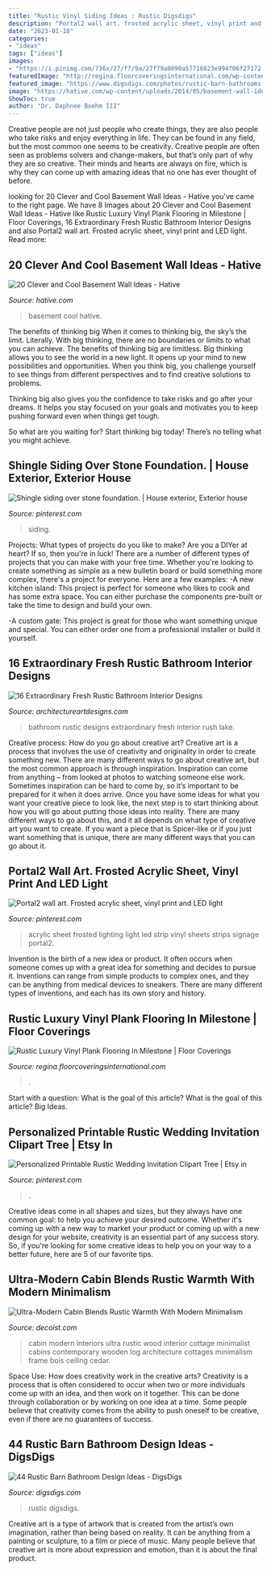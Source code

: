 ```yaml
---
title: "Rustic Vinyl Siding Ideas : Rustic Digsdigs"
description: "Portal2 wall art. frosted acrylic sheet, vinyl print and led light"
date: "2023-01-18"
categories:
- "ideas"
tags: ["ideas"]
images:
- "https://i.pinimg.com/736x/27/f7/9a/27f79a0890a57716023e994f06f27172.jpg"
featuredImage: "http://regina.floorcoveringsinternational.com/wp-content/uploads/sites/1035/2019/06/image2-min-8.jpg"
featured_image: "https://www.digsdigs.com/photos/rustic-barn-bathrooms-24.jpg"
image: "https://hative.com/wp-content/uploads/2014/05/basement-wall-ideas/14-cool-basement-wall.jpg"
ShowToc: true
author: "Dr. Daphnee Boehm III"
---
```



Creative people are not just people who create things, they are also people who take risks and enjoy everything in life. They can be found in any field, but the most common one seems to be creativity. Creative people are often seen as problems solvers and change-makers, but that’s only part of why they are so creative. Their minds and hearts are always on fire, which is why they can come up with amazing ideas that no one has ever thought of before.

	

		
looking for 20 Clever and Cool Basement Wall Ideas - Hative you've came to the right page. We have 8 Images about 20 Clever and Cool Basement Wall Ideas - Hative like Rustic Luxury Vinyl Plank Flooring in Milestone | Floor Coverings, 16 Extraordinary Fresh Rustic Bathroom Interior Designs and also Portal2 wall art. Frosted acrylic sheet, vinyl print and LED light. Read more:
		
    
## 20 Clever And Cool Basement Wall Ideas - Hative

<img loading=lazy src="https://hative.com/wp-content/uploads/2014/05/basement-wall-ideas/14-cool-basement-wall.jpg" onerror="this.onerror=null;this.src='https://tse2.mm.bing.net/th?id=OIP.Zu_IihuqAV17VjEmXT2JCgHaJ4&amp;pid=15.1';" alt="20 Clever and Cool Basement Wall Ideas - Hative">

_Source: hative.com_

>basement cool hative. 

	

The benefits of thinking big
When it comes to thinking big, the sky’s the limit. Literally. With big thinking, there are no boundaries or limits to what you can achieve. The benefits of thinking big are limitless.
Big thinking allows you to see the world in a new light. It opens up your mind to new possibilities and opportunities. When you think big, you challenge yourself to see things from different perspectives and to find creative solutions to problems.

Thinking big also gives you the confidence to take risks and go after your dreams. It helps you stay focused on your goals and motivates you to keep pushing forward even when things get tough.

So what are you waiting for? Start thinking big today! There’s no telling what you might achieve.

    
## Shingle Siding Over Stone Foundation. | House Exterior, Exterior House

<img loading=lazy src="https://i.pinimg.com/736x/27/f7/9a/27f79a0890a57716023e994f06f27172.jpg" onerror="this.onerror=null;this.src='https://tse1.mm.bing.net/th?id=OIP.ieGircu6QVyptWLEeaDTUgHaKi&amp;pid=15.1';" alt="Shingle siding over stone foundation. | House exterior, Exterior house">

_Source: pinterest.com_

>siding. 

	

Projects: What types of projects do you like to make?
Are you a DIYer at heart? If so, then you're in luck! There are a number of different types of projects that you can make with your free time. Whether you're looking to create something as simple as a new bulletin board or build something more complex, there's a project for everyone. Here are a few examples: 
-A new kitchen island: This project is perfect for someone who likes to cook and has some extra space. You can either purchase the components pre-built or take the time to design and build your own. 

-A custom gate: This project is great for those who want something unique and special. You can either order one from a professional installer or build it yourself.

    
## 16 Extraordinary Fresh Rustic Bathroom Interior Designs

<img loading=lazy src="https://www.architectureartdesigns.com/wp-content/uploads/2015/04/16-Extraordinary-Fresh-Rustic-Bathroom-Interior-Designs-4-630x951.jpg" onerror="this.onerror=null;this.src='https://tse4.mm.bing.net/th?id=OIP.PnZ7vJ5SOSoth5rrhDnATQHaLL&amp;pid=15.1';" alt="16 Extraordinary Fresh Rustic Bathroom Interior Designs">

_Source: architectureartdesigns.com_

>bathroom rustic designs extraordinary fresh interior rush lake. 

	

Creative process: How do you go about creative art?
Creative art is a process that involves the use of creativity and originality in order to create something new. There are many different ways to go about creative art, but the most common approach is through inspiration. Inspiration can come from anything – from looked at photos to watching someone else work. Sometimes inspiration can be hard to come by, so it’s important to be prepared for it when it does arrive. Once you have some ideas for what you want your creative piece to look like, the next step is to start thinking about how you will go about putting those ideas into reality. There are many different ways to go about this, and it all depends on what type of creative art you want to create. If you want a piece that is Spicer-like or if you just want something that is unique, there are many different ways that you can go about it.

    
## Portal2 Wall Art. Frosted Acrylic Sheet, Vinyl Print And LED Light

<img loading=lazy src="https://i.pinimg.com/736x/91/d6/83/91d683b28a3468ce24ecf2868f765e60--frosted-acrylic-sheet-acrylic-sheets.jpg" onerror="this.onerror=null;this.src='https://tse3.mm.bing.net/th?id=OIP.xucTXMX46FAgybYK5EO0pwHaJ3&amp;pid=15.1';" alt="Portal2 wall art. Frosted acrylic sheet, vinyl print and LED light">

_Source: pinterest.com_

>acrylic sheet frosted lighting light led strip vinyl sheets strips signage portal2. 

	

Invention is the birth of a new idea or product. It often occurs when someone comes up with a great idea for something and decides to pursue it. Inventions can range from simple products to complex ones, and they can be anything from medical devices to sneakers. There are many different types of inventions, and each has its own story and history.

    
## Rustic Luxury Vinyl Plank Flooring In Milestone | Floor Coverings

<img loading=lazy src="http://regina.floorcoveringsinternational.com/wp-content/uploads/sites/1035/2019/06/image2-min-8.jpg" onerror="this.onerror=null;this.src='https://tse4.mm.bing.net/th?id=OIP.tsq5YoCjffkEjO6neqQ0fQHaLH&amp;pid=15.1';" alt="Rustic Luxury Vinyl Plank Flooring in Milestone | Floor Coverings">

_Source: regina.floorcoveringsinternational.com_

>. 

	

Start with a question: What is the goal of this article?
What is the goal of this article? Big Ideas.

    
## Personalized Printable Rustic Wedding Invitation Clipart Tree | Etsy In

<img loading=lazy src="https://i.pinimg.com/736x/1b/98/cd/1b98cd27096553bc03b37e089361764a.jpg" onerror="this.onerror=null;this.src='https://tse3.mm.bing.net/th?id=OIP.21J4QXu9cyf__21f6ZbKTwHaK6&amp;pid=15.1';" alt="Personalized Printable Rustic Wedding Invitation Clipart Tree | Etsy in">

_Source: pinterest.com_

>. 

	

Creative ideas come in all shapes and sizes, but they always have one common goal: to help you achieve your desired outcome. Whether it's coming up with a new way to market your product or coming up with a new design for your website, creativity is an essential part of any success story. So, if you're looking for some creative ideas to help you on your way to a better future, here are 5 of our favorite tips.

    
## Ultra-Modern Cabin Blends Rustic Warmth With Modern Minimalism

<img loading=lazy src="http://cdn.decoist.com/wp-content/uploads/2013/12/Modern-interiors-of-the-beautiful-cabin.jpg" onerror="this.onerror=null;this.src='https://tse4.mm.bing.net/th?id=OIP.yoSF8xBXHu-679Fbi1WmZwHaJ4&amp;pid=15.1';" alt="Ultra-Modern Cabin Blends Rustic Warmth With Modern Minimalism">

_Source: decoist.com_

>cabin modern interiors ultra rustic wood interior cottage minimalist cabins contemporary wooden log architecture cottages minimalism frame bois ceiling cedar. 

	

Space Use: How does creativity work in the creative arts?
Creativity is a process that is often considered to occur when two or more individuals come up with an idea, and then work on it together. This can be done through collaboration or by working on one idea at a time. Some people believe that creativity comes from the ability to push oneself to be creative, even if there are no guarantees of success.

    
## 44 Rustic Barn Bathroom Design Ideas - DigsDigs

<img loading=lazy src="https://www.digsdigs.com/photos/rustic-barn-bathrooms-24.jpg" onerror="this.onerror=null;this.src='https://tse4.mm.bing.net/th?id=OIP.Y-A_K9W2m1BB1KgIU65edgAAAA&amp;pid=15.1';" alt="44 Rustic Barn Bathroom Design Ideas - DigsDigs">

_Source: digsdigs.com_

>rustic digsdigs. 

	

Creative art is a type of artwork that is created from the artist’s own imagination, rather than being based on reality. It can be anything from a painting or sculpture, to a film or piece of music. Many people believe that creative art is more about expression and emotion, than it is about the final product.

